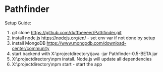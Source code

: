 # Pathfinder

Setup Guide:
1. git clone https://github.com/duffbeeeer/Pathfinder.git
2. install node.js https://nodejs.org/en/ - set env var if not done by setup
3. install MongoDB https://www.mongodb.com/download-center/community
4. start backend with X:\projectdirectory\java -jar Pathfinder-0.5-BETA.jar  
5. X:\projectdirectory\npm install. Node.js will update all dependencies
6. X:\projectdirectory\npm start - start the app

